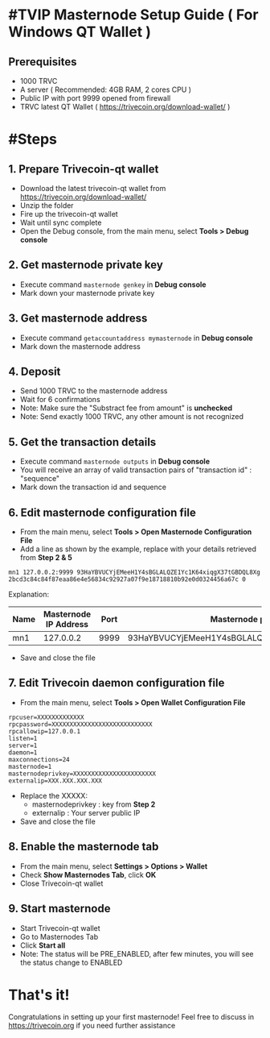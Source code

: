 
#TVIP Masternode Setup Guide ( For Windows QT Wallet )
=

## Prerequisites
- 1000 TRVC
- A server ( Recommended: 4GB RAM, 2 cores CPU )
- Public IP with port 9999 opened from firewall
- TRVC latest QT Wallet ( https://trivecoin.org/download-wallet/ )

#Steps
=

## 1. Prepare Trivecoin-qt wallet
- Download the latest trivecoin-qt wallet from https://trivecoin.org/download-wallet/
- Unzip the folder
- Fire up the trivecoin-qt wallet
- Wait until sync complete
- Open the Debug console, from the main menu, select **Tools > Debug console**

## 2. Get masternode private key
- Execute command `masternode genkey` in **Debug console**
- Mark down your masternode private key

## 3. Get masternode address
- Execute command `getaccountaddress mymasternode` in **Debug console**
- Mark down the masternode address

## 4. Deposit
- Send 1000 TRVC to the masternode address
- Wait for 6 confirmations
- Note: Make sure the "Substract fee from amount" is **unchecked**
- Note: Send exactly 1000 TRVC, any other amount is not recognized

## 5. Get the transaction details
- Execute command `masternode outputs` in **Debug console**
- You will receive an array of valid transaction pairs of "transaction id" : "sequence"
- Mark down the transaction id and sequence

## 6. Edit masternode configuration file
- From the main menu, select **Tools > Open Masternode Configuration File**
- Add a line as shown by the example, replace with your details retrieved from **Step 2 & 5**
```
mn1 127.0.0.2:9999 93HaYBVUCYjEMeeH1Y4sBGLALQZE1Yc1K64xiqgX37tGBDQL8Xg 2bcd3c84c84f87eaa86e4e56834c92927a07f9e18718810b92e0d0324456a67c 0
```
Explanation:

| Name | Masternode IP Address | Port | Masternode private key | Transaction ID | Transaction Sequence |
|--|--|--|--|--|--|
| mn1 | 127.0.0.2 | 9999 | 93HaYBVUCYjEMeeH1Y4sBGLALQZE1Yc1K64xiqgX37tGBDQL8Xg | 2bcd3c84c84f87eaa86e4e56834c92927a07f9e18718810b92e0d0324456a67c | 0 |

- Save and close the file

## 7. Edit Trivecoin daemon configuration file
- From the main menu, select **Tools > Open Wallet Configuration File**
```
rpcuser=XXXXXXXXXXXXX  
rpcpassword=XXXXXXXXXXXXXXXXXXXXXXXXXXXX  
rpcallowip=127.0.0.1  
listen=1  
server=1  
daemon=1  
maxconnections=24  
masternode=1  
masternodeprivkey=XXXXXXXXXXXXXXXXXXXXXXX  
externalip=XXX.XXX.XXX.XXX
```
- Replace the XXXXX:
	- masternodeprivkey : key from **Step 2**
	- externalip : Your server public IP
- Save and close the file

## 8. Enable the masternode tab
- From the main menu, select **Settings > Options > Wallet**
- Check **Show Masternodes Tab**, click **OK**
- Close Trivecoin-qt wallet

## 9. Start masternode
- Start Trivecoin-qt wallet
- Go to Masternodes Tab
- Click **Start all**
- Note: The status will be PRE_ENABLED, after few minutes, you will see the status change to ENABLED

# That's it!
Congratulations in setting up your first masternode! Feel free to discuss in https://trivecoin.org if you need further assistance
